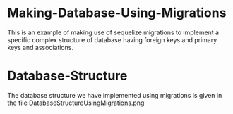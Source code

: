 # Making-Database-Using-Migrations
This is an example of making use of sequelize migrations to implement a specific complex structure of database having foreign keys and primary keys and associations.

# Database-Structure
The database structure we have implemented using migrations is given in the file DatabaseStructureUsingMigrations.png